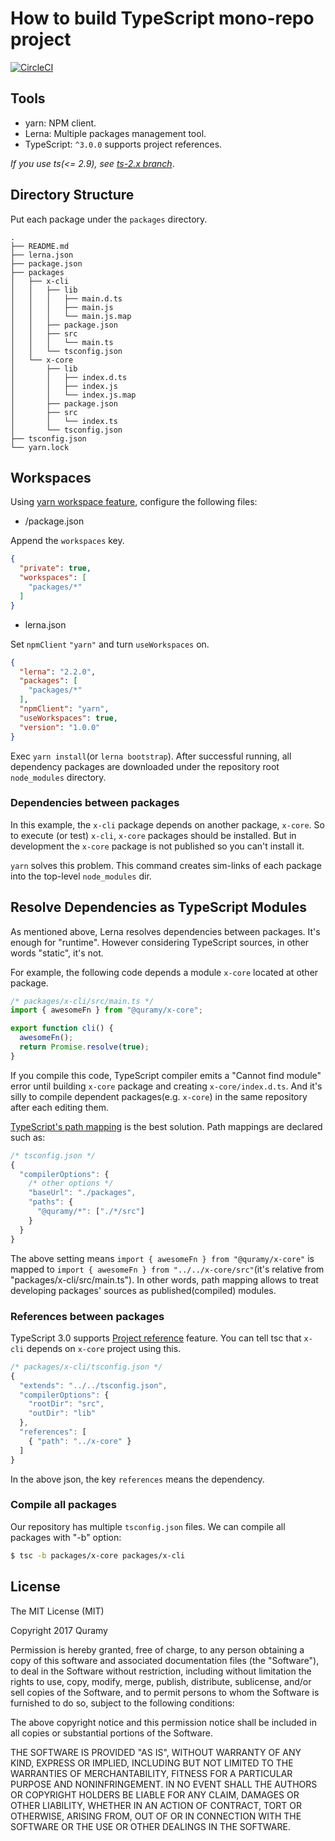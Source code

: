 # How to build TypeScript mono-repo project
[![CircleCI](https://circleci.com/gh/Quramy/lerna-yarn-workspaces-example.svg?style=svg)](https://circleci.com/gh/Quramy/lerna-yarn-workspaces-example)

## Tools

* yarn: NPM client.
* Lerna: Multiple packages management tool.
* TypeScript: `^3.0.0` supports project references.

*If you use ts(<= 2.9), see [ts-2.x branch](https://github.com/Quramy/lerna-yarn-workspaces-example/blob/ts-2.x/README.md)*.

## Directory Structure

Put each package under the `packages` directory.

```
.
├── README.md
├── lerna.json
├── package.json
├── packages
│   ├── x-cli
│   │   ├── lib
│   │   │   ├── main.d.ts
│   │   │   ├── main.js
│   │   │   └── main.js.map
│   │   ├── package.json
│   │   ├── src
│   │   │   └── main.ts
│   │   └── tsconfig.json
│   └── x-core
│       ├── lib
│       │   ├── index.d.ts
│       │   ├── index.js
│       │   └── index.js.map
│       ├── package.json
│       ├── src
│       │   └── index.ts
│       └── tsconfig.json
├── tsconfig.json
└── yarn.lock
```

## Workspaces

Using [yarn workspace feature](https://yarnpkg.com/en/docs/workspaces), configure the following files:

* /package.json

Append the `workspaces` key.

```json
{
  "private": true,
  "workspaces": [
    "packages/*"
  ]
}
```

* lerna.json

Set `npmClient` `"yarn"` and turn `useWorkspaces` on.

```json
{
  "lerna": "2.2.0",
  "packages": [
    "packages/*"
  ],
  "npmClient": "yarn",
  "useWorkspaces": true,
  "version": "1.0.0"
}
```

Exec `yarn install`(or `lerna bootstrap`). After successful running, all dependency packages are downloaded under the repository root `node_modules` directory.

### Dependencies between packages
In this example, the `x-cli` package depends on another package, `x-core`. So to execute (or test) `x-cli`, `x-core` packages should be installed.
But in development the `x-core` package is not published so you can't install it.

`yarn` solves this problem. This command creates sim-links of each package into the top-level `node_modules` dir.

## Resolve Dependencies as TypeScript Modules
As mentioned above, Lerna resolves dependencies between packages. It's enough for "runtime". However considering TypeScript sources, in other words "static", it's not.

For example, the following code depends a module `x-core` located at other package.

```ts
/* packages/x-cli/src/main.ts */
import { awesomeFn } from "@quramy/x-core";

export function cli() {
  awesomeFn();
  return Promise.resolve(true);
}
```

If you compile this code, TypeScript compiler emits a "Cannot find module" error until building `x-core` package and creating `x-core/index.d.ts`. And it's silly to compile dependent packages(e.g. `x-core`) in the same repository after each editing them.

[TypeScript's path mapping](https://www.typescriptlang.org/docs/handbook/module-resolution.html#path-mapping) is the best solution. Path mappings are declared such as:

```js
/* tsconfig.json */
{
  "compilerOptions": {
    /* other options */
    "baseUrl": "./packages",
    "paths": {
      "@quramy/*": ["./*/src"]
    }
  }
}
```

The above setting means `import { awesomeFn } from "@quramy/x-core"` is mapped to `import { awesomeFn } from "../../x-core/src"`(it's relative from "packages/x-cli/src/main.ts"). In other words, path mapping allows to treat developing packages' sources as published(compiled) modules.

### References between packages
TypeScript 3.0 supports [Project reference](https://www.typescriptlang.org/docs/handbook/project-references.html) feature. You can tell tsc that `x-cli` depends on `x-core` project using this.

```js
/* packages/x-cli/tsconfig.json */
{
  "extends": "../../tsconfig.json",
  "compilerOptions": {
    "rootDir": "src",
    "outDir": "lib"
  },
  "references": [
    { "path": "../x-core" }
  ]
}
```

In the above json, the key `references` means the dependency.

### Compile all packages

Our repository has multiple `tsconfig.json` files. We can compile all packages with "-b" option:

```sh
$ tsc -b packages/x-core packages/x-cli
```

## License

The MIT License (MIT)

Copyright 2017 Quramy

Permission is hereby granted, free of charge, to any person obtaining a copy of this software and associated documentation files (the "Software"), to deal in the Software without restriction, including without limitation the rights to use, copy, modify, merge, publish, distribute, sublicense, and/or sell copies of the Software, and to permit persons to whom the Software is furnished to do so, subject to the following conditions:

The above copyright notice and this permission notice shall be included in all copies or substantial portions of the Software.

THE SOFTWARE IS PROVIDED "AS IS", WITHOUT WARRANTY OF ANY KIND, EXPRESS OR IMPLIED, INCLUDING BUT NOT LIMITED TO THE WARRANTIES OF MERCHANTABILITY, FITNESS FOR A PARTICULAR PURPOSE AND NONINFRINGEMENT. IN NO EVENT SHALL THE AUTHORS OR COPYRIGHT HOLDERS BE LIABLE FOR ANY CLAIM, DAMAGES OR OTHER LIABILITY, WHETHER IN AN ACTION OF CONTRACT, TORT OR OTHERWISE, ARISING FROM, OUT OF OR IN CONNECTION WITH THE SOFTWARE OR THE USE OR OTHER DEALINGS IN THE SOFTWARE.
